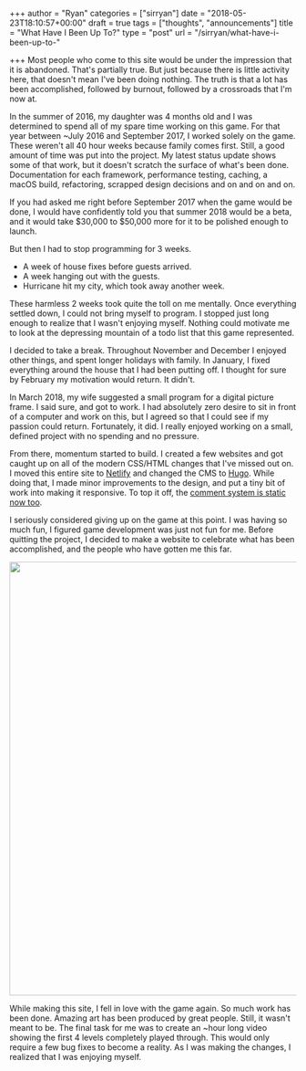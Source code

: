 +++
author = "Ryan"
categories = ["sirryan"]
date = "2018-05-23T18:10:57+00:00"
draft = true
tags = ["thoughts", "announcements"]
title = "What Have I Been Up To?"
type = "post"
url = "/sirryan/what-have-i-been-up-to-"

+++
Most people who come to this site would be under the impression that it is abandoned. That's partially true. But just because there is little activity here, that doesn't mean I've been doing nothing. The truth is that a lot has been accomplished, followed by burnout, followed by a crossroads that I'm now at.

<!--more-->

In the summer of 2016, my daughter was 4 months old and I was determined to spend all of my spare time working on this game. For that year between \~July 2016 and September 2017, I worked solely on the game. These weren't all 40 hour weeks because family comes first. Still, a good amount of time was put into the project. My latest status update shows some of that work, but it doesn't scratch the surface of what's been done. Documentation for each framework, performance testing, caching, a macOS build, refactoring, scrapped design decisions and on and on and on.

If you had asked me right before September 2017 when the game would be done, I would have confidently told you that summer 2018 would be a beta, and it would take $30,000 to $50,000 more for it to be polished enough to launch.

But then I had to stop programming for 3 weeks.

* A week of house fixes before guests arrived.
* A week hanging out with the guests.
* Hurricane hit my city, which took away another week.

These harmless 2 weeks took quite the toll on me mentally. Once everything settled down, I could not bring myself to program. I stopped just long enough to realize that I wasn't enjoying myself. Nothing could motivate me to look at the depressing mountain of a todo list that this game represented.

I decided to take a break. Throughout November and December I enjoyed other things, and spent longer holidays with family. In January, I fixed everything around the house that I had been putting off. I thought for sure by February my motivation would return. It didn't.

In March 2018, my wife suggested a small program for a digital picture frame. I said sure, and got to work. I had absolutely zero desire to sit in front of a computer and work on this, but I agreed so that I could see if my passion could return. Fortunately, it did. I really enjoyed working on a small, defined project with no spending and no pressure.

From there, momentum started to build. I created a few websites and got caught up on all of the modern CSS/HTML changes that I've missed out on. I moved this entire site to [Netlify]() and changed the CMS to [Hugo](https://gohugo.io). While doing that, I made minor improvements to the design, and put a tiny bit of work into making it responsive. To top it off, the [comment system is static now too]().

I seriously considered giving up on the game at this point. I was having so much fun, I figured game development was just not fun for me. Before quitting the project, I decided to make a website to celebrate what has been accomplished, and the people who have gotten me this far.

<div class="inlineimg">
<img src="/uploads/illustrations.png" width="760" />
</div>

While making this site, I fell in love with the game again. So much work has been done. Amazing art has been produced by great people. Still, it wasn't meant to be. The final task for me was to create an \~hour long video showing the first 4 levels completely played through. This would only require a few bug fixes to become a reality. As I was making the changes, I realized that I was enjoying myself.